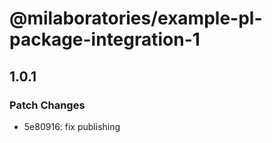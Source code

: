# @milaboratories/example-pl-package-integration-1

## 1.0.1

### Patch Changes

- 5e80916: fix publishing
